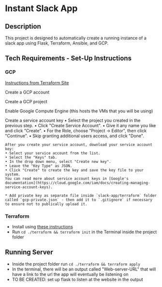 # Instant Slack App

## Description

This project is designed to automatically create a running instance of a slack app using Flask, Terraform, Ansible, and GCP.

## Tech Requirements - Set-Up Instructions

### GCP

[Instructions from Terraform Site](https://developer.hashicorp.com/terraform/tutorials/gcp-get-started/google-cloud-platform-build)

Create a GCP account

Create a GCP project

Enable Google Compute Engine (this hosts the VMs that you will be using)

Create a service account key
	• Select the project you created in the previous step.
	• Click "Create Service Account".
	• Give it any name you like and click "Create".
	• For the Role, choose "Project -> Editor", then click "Continue".
	• Skip granting additional users access, and click "Done".
	
    After you create your service account, download your service account key:
	• Select your service account from the list.
	• Select the "Keys" tab.
	• In the drop down menu, select "Create new key".
	• Leave the "Key Type" as JSON.
	• Click "Create" to create the key and save the key file to your system.
	You can read more about service account keys in [Google's documentation](https://cloud.google.com/iam/docs/creating-managing-service-account-keys).

	* Add private key as separate file inside `slack-app/terraform` folder called `gcp-private.json` - then add it to `.gitignore` if necessary to ensure not to publically upload it.

### Terraform

* Install using [these instructions](https://developer.hashicorp.com/terraform/tutorials/aws-get-started/install-cli)
* Run `cd ./terraform && terraform init` in the Terminal inside the project folder



## Running Server

* Inside the project folder run `cd ./terraform && terraform apply`
* In the terminal, there will be an output called "Web-server-URL" that will have a link to the url the app will eventually be listening on
* TO BE CREATED: set up flask to listen at the website in the output